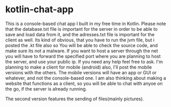 # kotlin-chat-app
This is a console-based chat app I built in my free time in Kotlin.
Please note that the database.txt file is important for the server in order to be able to save and load data from it, and the adresses.txt file is important for the client as well. 
Its kind of obvious, that you have to run the jvm file, but i posted the .kt file also so You will be able to check the source code, and make sure its not a malware.
If you want to host a server through the net you will have to forward the specified port where you are planning to host the server, and use your public ip. 
If you need any help feel free to ask. I'm planning to make a client for mobile (android) also, I'll post the mobile versions with the others.
The mobile versions will have an app or GUI or whatever, and not the console-based one.
I am also thinking about making a website that functions as a client, so you will be able to chat with anyoe on the go, if the server is already running.

The second version features the sending of files(mainly pictures).
